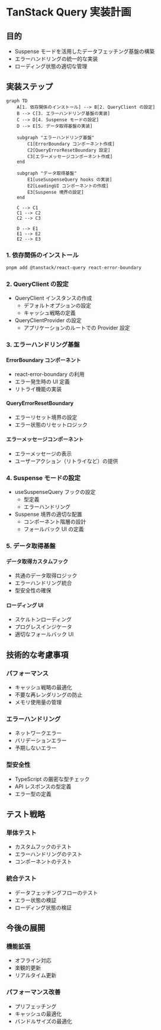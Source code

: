 # TanStack Query 実装計画

## 目的
- Suspense モードを活用したデータフェッチング基盤の構築
- エラーハンドリングの統一的な実装
- ローディング状態の適切な管理

## 実装ステップ

```mermaid
graph TD
    A[1. 依存関係のインストール] --> B[2. QueryClient の設定]
    B --> C[3. エラーハンドリング基盤の実装]
    C --> D[4. Suspense モードの設定]
    D --> E[5. データ取得基盤の実装]
    
    subgraph "エラーハンドリング基盤"
        C1[ErrorBoundary コンポーネント作成]
        C2[QueryErrorResetBoundary 設定]
        C3[エラーメッセージコンポーネント作成]
    end
    
    subgraph "データ取得基盤"
        E1[useSuspenseQuery hooks の実装]
        E2[LoadingUI コンポーネントの作成]
        E3[Suspense 境界の設定]
    end

    C --> C1
    C1 --> C2
    C2 --> C3
    
    D --> E1
    E1 --> E2
    E2 --> E3
```

### 1. 依存関係のインストール

```bash
pnpm add @tanstack/react-query react-error-boundary
```

### 2. QueryClient の設定

- QueryClient インスタンスの作成
  - デフォルトオプションの設定
  - キャッシュ戦略の定義
- QueryClientProvider の設定
  - アプリケーションのルートでの Provider 設定

### 3. エラーハンドリング基盤

#### ErrorBoundary コンポーネント
- react-error-boundary の利用
- エラー発生時の UI 定義
- リトライ機能の実装

#### QueryErrorResetBoundary
- エラーリセット境界の設定
- エラー状態のリセットロジック

#### エラーメッセージコンポーネント
- エラーメッセージの表示
- ユーザーアクション（リトライなど）の提供

### 4. Suspense モードの設定

- useSuspenseQuery フックの設定
  - 型定義
  - エラーハンドリング
- Suspense 境界の適切な配置
  - コンポーネント階層の設計
  - フォールバック UI の定義

### 5. データ取得基盤

#### データ取得カスタムフック
- 共通のデータ取得ロジック
- エラーハンドリング統合
- 型安全性の確保

#### ローディング UI
- スケルトンローディング
- プログレスインジケータ
- 適切なフォールバック UI

## 技術的な考慮事項

### パフォーマンス
- キャッシュ戦略の最適化
- 不要な再レンダリングの防止
- メモリ使用量の管理

### エラーハンドリング
- ネットワークエラー
- バリデーションエラー
- 予期しないエラー

### 型安全性
- TypeScript の厳密な型チェック
- API レスポンスの型定義
- エラー型の定義

## テスト戦略

### 単体テスト
- カスタムフックのテスト
- エラーハンドリングのテスト
- コンポーネントのテスト

### 統合テスト
- データフェッチングフローのテスト
- エラー状態の検証
- ローディング状態の検証

## 今後の展開

### 機能拡張
- オフライン対応
- 楽観的更新
- リアルタイム更新

### パフォーマンス改善
- プリフェッチング
- キャッシュの最適化
- バンドルサイズの最適化